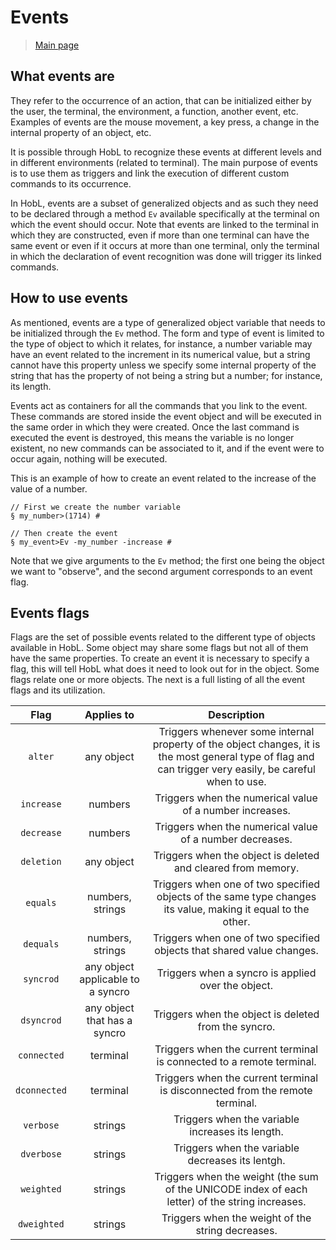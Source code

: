 # Events
> [Main page](README.md)

## What events are

They refer to the occurrence of an action, that can be initialized either by the user, the terminal, the environment, a function, another event, etc. Examples of events are the mouse movement, a key press, a change in the internal property of an object, etc. 

It is possible through HobL to recognize these events at different levels and in different environments (related to terminal). The main purpose of events is to use them as triggers and link the execution of different custom commands to its occurrence.

In HobL, events are a subset of generalized objects and as such they need to be declared through a method `Ev` available specifically at the terminal on which the event should occur. Note that events are linked to the terminal in which they are constructed, even if more than one terminal can have the same event or even if it occurs at more than one terminal, only the terminal in which the declaration of event recognition was done will trigger its linked commands.
## How to use events

As mentioned, events are a type of generalized object variable that needs to be initialized through the `Ev` method. The form and type of event is limited to the type of object to which it relates, for instance, a number variable may have an event related to the increment in its numerical value, but a string cannot have this property unless we specify some internal property of the string that has the property of not being a string but a number; for instance, its length.

Events act as containers for all the commands that you link to the event. These commands are stored inside the event object and will be executed in the same order in which they were created. Once the last command is executed the event is destroyed, this means the variable is no longer existent, no new commands can be associated to it, and if the event were to occur again, nothing will be executed.

This is an example of how to create an event related to the increase of the value of a number.
```
// First we create the number variable
§ my_number>(1714) #

// Then create the event
§ my_event>Ev -my_number -increase #
```
Note that we give arguments to the `Ev` method; the first one being the object we want to "observe", and the second argument corresponds to an event flag. 

## Events flags

Flags are the set of possible events related to the different type of objects available in HobL. Some object may share some flags but not all of them have the same properties. To create an event it is necessary to specify a flag, this will tell HobL what does it need to look out for in the object. Some flags relate one or more objects. The next is a full listing of all the event flags and its utilization.

| Flag | Applies to | Description |
|:-----:|:------------:|:-----------------------:|
|`alter`|any object|Triggers whenever some internal property of the object changes, it is the most general type of flag and can trigger very easily, be careful when to use.|
|`increase`|numbers|Triggers when the numerical value of a number increases.|
|`decrease`|numbers|Triggers when the numerical value of a number decreases.|
|`deletion`|any object|Triggers when the object is deleted and cleared from memory.|
|`equals`|numbers, strings|Triggers when one of two specified objects of the same type changes its value, making it equal to the other.|
|`dequals`|numbers, strings|Triggers when one of two specified objects that shared value changes.|
|`syncrod`|any object applicable to a syncro|Triggers when a syncro is applied over the object.|
|`dsyncrod`|any object that has a syncro|Triggers when the object is deleted from the syncro.|
|`connected`|terminal|Triggers when the current terminal is connected to a remote terminal.|
|`dconnected`|terminal|Triggers when the current terminal is disconnected from the remote terminal.|
|`verbose`|strings|Triggers when the variable increases its length.|
|`dverbose`|strings|Triggers when the variable decreases its lentgh.|
|`weighted`|strings|Triggers when the weight (the sum of the UNICODE index of each letter) of the string increases.|
|`dweighted`|strings|Triggers when the weight of the string decreases.|
